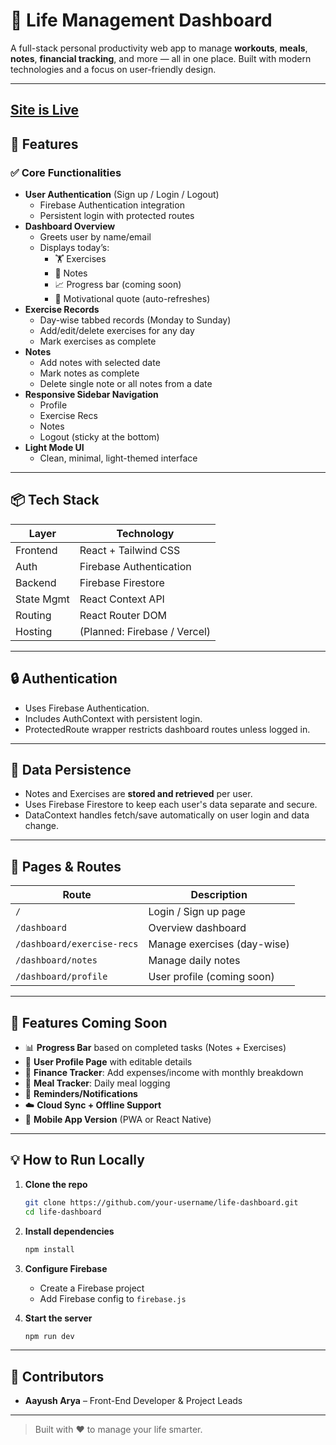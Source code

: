 
# 🧠 Life Management Dashboard

A full-stack personal productivity web app to manage **workouts**, **meals**, **notes**, **financial tracking**, and more — all in one place. Built with modern technologies and a focus on user-friendly design.

---

## [Site is Live](https://lifeer-app.vercel.app/)

## 🚀 Features

### ✅ **Core Functionalities**
- **User Authentication** (Sign up / Login / Logout)
  - Firebase Authentication integration
  - Persistent login with protected routes
- **Dashboard Overview**
  - Greets user by name/email
  - Displays today’s:
    - 🏋️ Exercises
    - 📝 Notes
    - 📈 Progress bar (coming soon)
    - 💬 Motivational quote (auto-refreshes)
- **Exercise Records**
  - Day-wise tabbed records (Monday to Sunday)
  - Add/edit/delete exercises for any day
  - Mark exercises as complete
- **Notes**
  - Add notes with selected date
  - Mark notes as complete
  - Delete single note or all notes from a date
- **Responsive Sidebar Navigation**
  - Profile
  - Exercise Recs
  - Notes
  - Logout (sticky at the bottom)
- **Light Mode UI**
  - Clean, minimal, light-themed interface

---

## 📦 Tech Stack

| Layer       | Technology              |
|-------------|--------------------------|
| Frontend    | React + Tailwind CSS     |
| Auth        | Firebase Authentication  |
| Backend     | Firebase Firestore       |
| State Mgmt  | React Context API        |
| Routing     | React Router DOM         |
| Hosting     | (Planned: Firebase / Vercel) |

---

## 🔒 Authentication

- Uses Firebase Authentication.
- Includes AuthContext with persistent login.
- ProtectedRoute wrapper restricts dashboard routes unless logged in.

---

## 🔄 Data Persistence

- Notes and Exercises are **stored and retrieved** per user.
- Uses Firebase Firestore to keep each user's data separate and secure.
- DataContext handles fetch/save automatically on user login and data change.

---

## 📌 Pages & Routes

| Route               | Description                      |
|---------------------|----------------------------------|
| `/`                 | Login / Sign up page             |
| `/dashboard`        | Overview dashboard               |
| `/dashboard/exercise-recs` | Manage exercises (day-wise)     |
| `/dashboard/notes`  | Manage daily notes               |
| `/dashboard/profile`| User profile (coming soon)       |

---

## 🧩 Features Coming Soon

- 📊 **Progress Bar** based on completed tasks (Notes + Exercises)
- 👤 **User Profile Page** with editable details
- 💸 **Finance Tracker**: Add expenses/income with monthly breakdown
- 🥗 **Meal Tracker**: Daily meal logging
- 🛑 **Reminders/Notifications**
- ☁️ **Cloud Sync + Offline Support**
- 📱 **Mobile App Version** (PWA or React Native)

---

## 💡 How to Run Locally

1. **Clone the repo**
   ```bash
   git clone https://github.com/your-username/life-dashboard.git
   cd life-dashboard
   ```

2. **Install dependencies**
   ```bash
   npm install
   ```

3. **Configure Firebase**
   - Create a Firebase project
   - Add Firebase config to `firebase.js`

4. **Start the server**
   ```bash
   npm run dev
   ```

---

## 👥 Contributors

- **Aayush Arya** – Front-End Developer & Project Leads

---

> Built with ❤️ to manage your life smarter.
